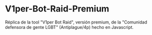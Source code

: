 # V1per-Bot-Raid-Premium
Réplica de la tool "V1per Bot Raid", versión premium, de la "Comunidad defensora de gente LGBT" (Antiplague/4p) hecho en Javascript.
